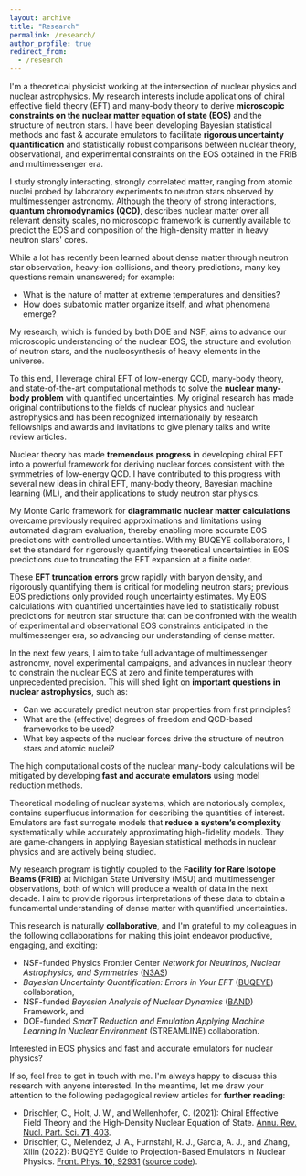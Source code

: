 ```yaml
---
layout: archive
title: "Research"
permalink: /research/
author_profile: true
redirect_from:
  - /research
---
```


I'm a theoretical physicist working at the intersection of nuclear physics and nuclear astrophysics. My research interests include applications of chiral effective field theory (EFT) and many-body theory to derive **microscopic constraints on the nuclear matter equation of state (EOS)** and the structure of neutron stars. I have been developing Bayesian statistical methods and fast & accurate emulators to facilitate **rigorous uncertainty quantification** and statistically robust comparisons between nuclear theory, observational, and experimental constraints on the EOS obtained in the FRIB and multimessenger era.

I study strongly interacting, strongly correlated matter, ranging from atomic nuclei probed by laboratory experiments to neutron stars observed by multimessenger astronomy. Although the theory of strong interactions, **quantum chromodynamics (QCD)**, describes nuclear matter over all relevant density scales, no microscopic framework is currently available to predict the EOS and composition of the high-density matter in heavy neutron stars' cores. 

While a lot has recently been learned about dense matter through neutron star observation, heavy-ion collisions, and theory predictions, many key questions remain unanswered; for example:
* What is the nature of matter at extreme temperatures and densities? 
* How does subatomic matter organize itself, and what phenomena emerge?
  
My research, which is funded by both DOE and NSF, aims to advance our microscopic understanding of the nuclear EOS, the structure and evolution of neutron stars, and the nucleosynthesis of heavy elements in the universe. 

To this end, I leverage chiral EFT of low-energy QCD, many-body theory, and state-of-the-art computational methods to solve the **nuclear many-body problem** with quantified uncertainties. My original research has made original contributions to the fields of nuclear physics and nuclear astrophysics and has been recognized internationally by research fellowships and awards and invitations to give plenary talks and write review articles.

Nuclear theory has made **tremendous progress** in developing chiral EFT into a powerful framework for deriving nuclear forces consistent with the symmetries of low-energy QCD. I have contributed to this progress with several new ideas in chiral EFT, many-body theory, Bayesian machine learning (ML),
and their applications to study neutron star physics. 

My Monte Carlo framework for **diagrammatic nuclear matter calculations** overcame previously required approximations and limitations using automated diagram evaluation, thereby enabling more accurate EOS predictions with controlled uncertainties. With my BUQEYE collaborators, I set the standard for rigorously quantifying theoretical uncertainties in EOS predictions due to truncating the EFT expansion at a finite order. 

These **EFT truncation errors** grow rapidly with baryon density, and rigorously quantifying them is critical for modeling neutron stars; previous EOS predictions only provided rough uncertainty estimates. My EOS calculations with quantified uncertainties have led to statistically robust predictions for neutron star structure that can be confronted with the wealth of experimental and observational EOS constraints anticipated in the multimessenger era, so advancing our understanding of dense matter.

In the next few years, I aim to take full advantage of multimessenger astronomy, novel experimental campaigns, and advances in nuclear theory to constrain the nuclear EOS at zero and finite temperatures with unprecedented precision. This will shed light on **important questions in nuclear astrophysics**, such as:  

* Can we accurately predict neutron star properties from first principles? 
* What are the (effective) degrees of freedom and QCD-based frameworks to be used? 
* What key aspects of the nuclear forces drive the structure of neutron stars and atomic nuclei?

The high computational costs of the nuclear many-body calculations will be mitigated by developing **fast and accurate emulators** using model reduction methods. 

Theoretical modeling of nuclear systems, which are notoriously complex, contains superfluous information for describing the quantities of interest. Emulators are fast surrogate models that **reduce a system’s complexity** systematically while accurately approximating high-fidelity models. They are game-changers in applying Bayesian statistical methods in nuclear physics and are actively being studied. 

My research program is tightly coupled to the **Facility for Rare Isotope Beams (FRIB)** at Michigan State University (MSU) and multimessenger observations, both of which will produce a wealth of data in the next decade. I aim to provide rigorous interpretations of these data to obtain a fundamental understanding of dense matter with quantified uncertainties.

This research is naturally **collaborative**, and I'm grateful to my colleagues in the following collaborations for making this joint endeavor productive, engaging, and exciting:

* NSF-funded Physics Frontier Center _Network for Neutrinos, Nuclear Astrophysics, and Symmetries_ ([N3AS](https://n3as.berkeley.edu/))
* _Bayesian Uncertainty Quantification: Errors in Your EFT_ ([BUQEYE](https://buqeye.github.io/)) collaboration,
* NSF-funded _Bayesian Analysis of Nuclear Dynamics_ ([BAND](https://bandframework.github.io/)) Framework, and
* DOE-funded _SmarT Reduction and Emulation Applying Machine Learning In Nuclear Environment_ (STREAMLINE) collaboration.

Interested in EOS physics and fast and accurate emulators for nuclear physics? 

If so, feel free to get in touch with me. I'm always happy to discuss this research with anyone interested. In the meantime, let me draw your attention to the following pedagogical review articles for **further reading**:

* Drischler, C., Holt, J. W., and Wellenhofer, C. (2021): Chiral Effective Field Theory and the High-Density Nuclear Equation of State. [Annu. Rev. Nucl. Part. Sci. **71**, 403](https://doi.org/10.1146/annurev-nucl-102419-041903).
* Drischler, C., Melendez, J. A., Furnstahl, R. J., Garcia, A. J., and Zhang, Xilin (2022): BUQEYE Guide to Projection-Based Emulators in Nuclear Physics. [Front. Phys. **10**, 92931](https://doi.org/10.3389/fphy.2022.1092931) ([source code]([https://github.com/cdrischler/nuclear_saturation](https://github.com/buqeye/frontiers-emulator-review))).

<!-- ![image](../images/500x300.png): style="float: right; padding-left: 12px; padding-bottom: 12px; padding-top: 10px"} -->

